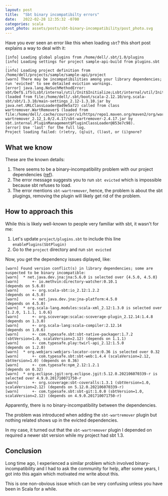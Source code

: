```yaml
---
layout: post
title:  "Sbt binary incompatibilty errors"
date:   2022-02-28 12:35:32 -0700
categories: scala
post_photo: assets/posts/sbt-binary-incompatibility/post_photo.svg
---
```


Have you ever seen an error like this when loading `sbt`? this short post explains a way to deal with it:

```
[info] Loading global plugins from /home/dell/.sbt/1.0/plugins
[info] Loading settings for project sample-api-build from plugins.sbt ...
[info] Loading project definition from /home/dell/projects/sample/sample-api/project
[warn] There may be incompatibilities among your library dependencies; run 'evicted' to see detailed eviction warnings.
[error] java.lang.NoSuchMethodError: sbt/Def$.ifS(Lsbt/internal/util/Init$Initialize;Lsbt/internal/util/Init$Initialize;Lsbt/internal/util/Init$Initialize;)Lsbt/internal/util/Init$Initialize; (loaded from file:/home/dell/.sbt/boot/scala-2.12.10/org.scala-sbt/sbt/1.3.10/main-settings_2.12-1.3.10.jar by java.net.URLClassLoader@ad9e5a72) called from class wartremover.WartRemover$ (loaded from file:/home/dell/.cache/coursier/v1/https/repo1.maven.org/maven2/org/wartremover/sbt-wartremover_2.12_1.0/2.4.17/sbt-wartremover-2.4.17.jar by sbt.internal.PluginManagement$PluginClassLoader@853e7c98).
[error] Use 'last' for the full log.
Project loading failed: (r)etry, (q)uit, (l)ast, or (i)gnore? 
```


## What we know

These are the known details:

1. There seems to be a binary-incompatibility problem with our project dependencies ([ref](https://docs.scala-lang.org/overviews/core/binary-compatibility-for-library-authors.html)).
2. The error message suggests you to run `sbt evicted` which is impossible because sbt refuses to load.
3. The error mentions `sbt-wartremover`, hence, the problem is about the sbt plugings, removing the plugin will likely get rid of the problem.


## How to approach this

While this is likely well-known to people very familiar with sbt, it wasn't for me:

1. Let's update `project/plugins.sbt` to include this line `enablePlugins(SbtPlugin)`
2. Go to the `project` directory and run `sbt evicted`

Now, you get the dependency issues diplayed, like:

```
[warn] Found version conflict(s) in library dependencies; some are suspected to be binary incompatible:
[warn] 	* net.java.dev.jna:jna:5.6.0 is selected over {4.5.0, 4.5.0}
[warn] 	    +- io.methvin:directory-watcher:0.10.1                (depends on 5.6.0)
[warn] 	    +- org.scala-sbt:io_2.12:1.2.2                        (depends on 4.5.0)
[warn] 	    +- net.java.dev.jna:jna-platform:4.5.0                (depends on 4.5.0)
[warn] 	* org.scala-lang.modules:scala-xml_2.12:1.3.0 is selected over {1.2.0, 1.1.1, 1.0.6}
[warn] 	    +- org.scoverage:scalac-scoverage-plugin_2.12.14:1.4.8 (depends on 1.3.0)
[warn] 	    +- org.scala-lang:scala-compiler:2.12.14              (depends on 1.0.6)
[warn] 	    +- com.typesafe.sbt:sbt-native-packager:1.7.2 (sbtVersion=1.0, scalaVersion=2.12) (depends on 1.1.1)
[warn] 	    +- com.typesafe.play:twirl-api_2.12:1.5.0             (depends on 1.2.0)
[warn] 	* org.webjars:webjars-locator-core:0.36 is selected over 0.32
[warn] 	    +- com.typesafe.sbt:sbt-web:1.4.4 (scalaVersion=2.12, sbtVersion=1.0) (depends on 0.36)
[warn] 	    +- com.typesafe:npm_2.12:1.2.1                        (depends on 0.32)
[warn] 	* org.eclipse.jgit:org.eclipse.jgit:5.12.0.202106070339-r is selected over 4.9.0.201710071750-r
[warn] 	    +- org.scoverage:sbt-coveralls:1.3.1 (sbtVersion=1.0, scalaVersion=2.12) (depends on 5.12.0.202106070339-r)
[warn] 	    +- com.typesafe.sbt:sbt-git:1.0.0 (sbtVersion=1.0, scalaVersion=2.12) (depends on 4.9.0.201710071750-r)
```

Apparently, there is no binary-incompatibility between the dependencies.

The problem was introduced when adding the `sbt-wartremover` plugin but nothing related shows up in the evicted dependencies.

In my case, it turned out that the `sbt-wartremover` plugin I depended on required a newer sbt version while my project had sbt 1.3.


## Conclusion
Long time ago, I experienced a similar problem which involved binary-incompatibility and I had to ask the community for help, after some years, I got into this again which motivated me write about this.

This is one non-obvious issue which can be very confusing unless you have been in Scala for a while.
